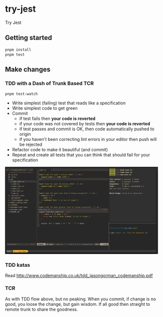 # try-jest

Try Jest

## Getting started

    pnpm install
    pnpm test

## Make changes

### TDD with a Dash of Trunk Based TCR

    pnpm test:watch

- Write simplest (failing) test that reads like a specification
- Write simplest code to get green
- Commit
  - if test fails then **your code is reverted**
  - if your code was not covered by tests then **your code is reverted**
  - if test passes and commit is OK, then code automatically pushed to origin
  - if you haven't been correcting lint errors in your editor then push will be
    rejected
- Refactor code to make it beautiful (and commit)
- Repeat and create all tests that you can think that should fail for your
  specification

![TDD](images/tdd.png)

### TDD katas

Read <http://www.codemanship.co.uk/tdd_jasongorman_codemanship.pdf>

### TCR

As with TDD flow above, but no peaking. When you commit, if change is no good,
you loose the change, but gain wisdom. If all good then straight to remote trunk
to share the goodness.
